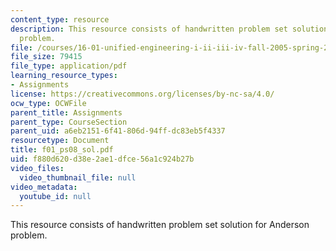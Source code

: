 ```yaml
---
content_type: resource
description: This resource consists of handwritten problem set solution for Anderson
  problem.
file: /courses/16-01-unified-engineering-i-ii-iii-iv-fall-2005-spring-2006/f880d620d38e2ae1dfce56a1c924b27b_f01_ps08_sol.pdf
file_size: 79415
file_type: application/pdf
learning_resource_types:
- Assignments
license: https://creativecommons.org/licenses/by-nc-sa/4.0/
ocw_type: OCWFile
parent_title: Assignments
parent_type: CourseSection
parent_uid: a6eb2151-6f41-806d-94ff-dc83eb5f4337
resourcetype: Document
title: f01_ps08_sol.pdf
uid: f880d620-d38e-2ae1-dfce-56a1c924b27b
video_files:
  video_thumbnail_file: null
video_metadata:
  youtube_id: null
---
```

This resource consists of handwritten problem set solution for Anderson problem.